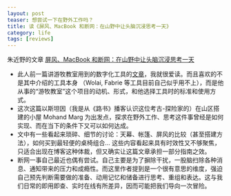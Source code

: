 ```yaml
---
layout: post
teaser: 想尝试一下在野外工作吗？
title: 读《屏风、MacBook 和断网：在山野中让头脑沉浸思考一天》
category: life
tags: [reviews]
---
```


朱近野的文章 [屏风、MacBook 和断网：在山野中让头脑沉浸思考一天](https://sspai.com/post/76800) 
- 此人前一篇讲游牧教室用到的数字化工具的[文章](https://sspai.com/post/75159)，我就很爱读。而且喜欢的不是其中介绍的工具本身 （Wolai, Fabrie 等工具目前自己似乎用不上），而是他从事的“游牧教室”这个项目的动机、形式，和他选择工具时的标准和使用方式。
- 这次这篇以斯坦因（我是从《路书》播客认识这位考古-探险家的）在山区搭建的小屋 Mohand Marg 为出发点，探求在野外工作、思考这件事曾经是如何实现、而在当下的条件下又可以如何达成。
- 文中有一些看起来琐碎、细节的讨论：天幕、帐篷、屏风的比较（甚至搭建方法），如何买到最轻便的桌椅组合... 这些内容看起来具有时效性又不够聚焦，只适合出现在博客这种体裁，但又确实让这篇文章承担一部分指南之效。
- 断网一事自己最近也偶有尝试。自己主要是为了摒除干扰，一股脑扫除各种消息、通知带来的压力和成瘾性。而这里作者提到是一个很有意思的维度，强迫自己预先判断需要做的准备、动用记忆和储备进行思考、重组和表达。这与我们日常的即用即查、实时在线有所差异，因而可能把我们导向一次冒险。
